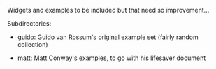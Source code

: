 Widgets and examples to be included but that need so improvement...


Subdirectories:

- guido: Guido van Rossum's original example set (fairly random collection)

- matt: Matt Conway's examples, to go with his lifesaver document